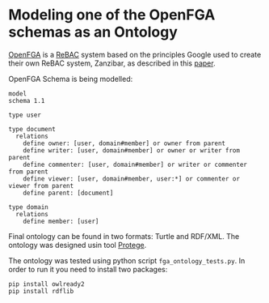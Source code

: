 # Modeling one of the OpenFGA schemas as an Ontology


[OpenFGA](https://openfga.dev/docs/fga) is a [ReBAC](https://en.wikipedia.org/wiki/Relationship-based_access_control) system based on the principles Google used to create their own ReBAC system, Zanzibar, as described in this [paper](https://storage.googleapis.com/gweb-research2023-media/pubtools/5068.pdf).

OpenFGA Schema is being modelled:

```
model  
schema 1.1  
  
type user  
  
type document  
  relations  
    define owner: [user, domain#member] or owner from parent  
    define writer: [user, domain#member] or owner or writer from parent
    define commenter: [user, domain#member] or writer or commenter from parent
    define viewer: [user, domain#member, user:*] or commenter or viewer from parent 
    define parent: [document]
  
type domain  
  relations  
    define member: [user]
```

Final ontology can be found in two formats: Turtle and RDF/XML. 
The ontology was designed usin tool [Protege](https://protege.stanford.edu). 

The ontology was tested using python script `fga_ontology_tests.py`. 
In order to run it you need to install two packages:
```
pip install owlready2
pip install rdflib
```